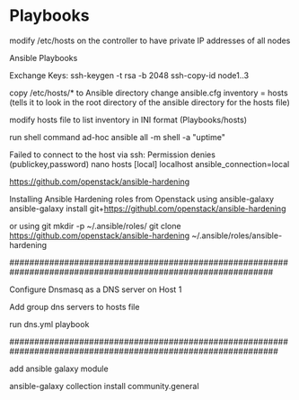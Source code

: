 # Playbooks
modify /etc/hosts on the controller to have private IP addresses of all nodes

Ansible Playbooks

Exchange Keys: ssh-keygen -t rsa -b 2048
ssh-copy-id node1..3

copy /etc/hosts/* to Ansible directory
change ansible.cfg
    inventory = hosts (tells it to look in the root directory of the ansible directory for the hosts file)

modify hosts file to list inventory in INI format (Playbooks/hosts)

run shell command ad-hoc
    ansible all -m shell -a "uptime"

Failed to connect to the host via ssh: Permission denies (publickey,password)
    nano hosts
        [local]
        localhost ansible_connection=local

https://github.com/openstack/ansible-hardening

Installing Ansible Hardening roles from Openstack using ansible-galaxy
    ansible-galaxy install git+https://githubl.com/openstack/ansible-hardening

or using git
    mkdir -p ~/.ansible/roles/
    git clone https://github.com/openstack/ansible-hardening ~/.ansible/roles/ansible-hardening

#############################################################################################################

Configure Dnsmasq as a DNS server on Host 1

Add group dns servers to hosts file

run dns.yml playbook

##############################################################################################################

add ansible galaxy module

ansible-galaxy collection install community.general

